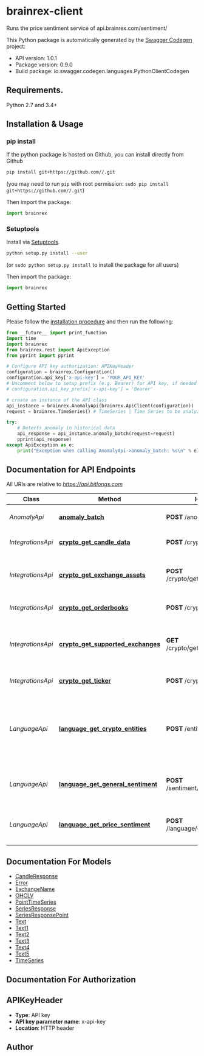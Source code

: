 # brainrex-client
Runs the price sentiment service of api.brainrex.com/sentiment/

This Python package is automatically generated by the [Swagger Codegen](https://github.com/swagger-api/swagger-codegen) project:

- API version: 1.0.1
- Package version: 0.9.0
- Build package: io.swagger.codegen.languages.PythonClientCodegen

## Requirements.

Python 2.7 and 3.4+

## Installation & Usage
### pip install

If the python package is hosted on Github, you can install directly from Github

```sh
pip install git+https://github.com//.git
```
(you may need to run `pip` with root permission: `sudo pip install git+https://github.com//.git`)

Then import the package:
```python
import brainrex 
```

### Setuptools

Install via [Setuptools](http://pypi.python.org/pypi/setuptools).

```sh
python setup.py install --user
```
(or `sudo python setup.py install` to install the package for all users)

Then import the package:
```python
import brainrex
```

## Getting Started

Please follow the [installation procedure](#installation--usage) and then run the following:

```python
from __future__ import print_function
import time
import brainrex
from brainrex.rest import ApiException
from pprint import pprint

# Configure API key authorization: APIKeyHeader
configuration = brainrex.Configuration()
configuration.api_key['x-api-key'] = 'YOUR_API_KEY'
# Uncomment below to setup prefix (e.g. Bearer) for API key, if needed
# configuration.api_key_prefix['x-api-key'] = 'Bearer'

# create an instance of the API class
api_instance = brainrex.AnomalyApi(brainrex.ApiClient(configuration))
request = brainrex.TimeSeries() # TimeSeries | Time Series to be analyzed, with the following format. (optional)

try:
    # Detects anomaly in historical data
    api_response = api_instance.anomaly_batch(request=request)
    pprint(api_response)
except ApiException as e:
    print("Exception when calling AnomalyApi->anomaly_batch: %s\n" % e)

```

## Documentation for API Endpoints

All URIs are relative to *https://api.bitlongs.com*

Class | Method | HTTP request | Description
------------ | ------------- | ------------- | -------------
*AnomalyApi* | [**anomaly_batch**](docs/AnomalyApi.md#anomaly_batch) | **POST** /anomaly/json/detect | Detects anomaly in historical data
*IntegrationsApi* | [**crypto_get_candle_data**](docs/IntegrationsApi.md#crypto_get_candle_data) | **POST** /crypto/get_candles | Downloads candle format market data
*IntegrationsApi* | [**crypto_get_exchange_assets**](docs/IntegrationsApi.md#crypto_get_exchange_assets) | **POST** /crypto/get_exchange_assets | Gets all currency pairs traded in selected exchange
*IntegrationsApi* | [**crypto_get_orderbooks**](docs/IntegrationsApi.md#crypto_get_orderbooks) | **POST** /crypto/get_orderbooks | Downloads candle format market data
*IntegrationsApi* | [**crypto_get_supported_exchanges**](docs/IntegrationsApi.md#crypto_get_supported_exchanges) | **GET** /crypto/get_supported_exchanges | Gets all cryptocurrency exchanges supported by the Brainrex API
*IntegrationsApi* | [**crypto_get_ticker**](docs/IntegrationsApi.md#crypto_get_ticker) | **POST** /crypto/get_ticker | Downloads candle format market data
*LanguageApi* | [**language_get_crypto_entities**](docs/LanguageApi.md#language_get_crypto_entities) | **POST** /entity/get_crypto_entities | Named Entity Recognition software capable of understanding cryptocurrency and blockchain speficic language.
*LanguageApi* | [**language_get_general_sentiment**](docs/LanguageApi.md#language_get_general_sentiment) | **POST** /sentiment/get_general_sentiment | Sentiment analysis score using a model trained for buy signals.
*LanguageApi* | [**language_get_price_sentiment**](docs/LanguageApi.md#language_get_price_sentiment) | **POST** /language/get_price_sentiment | Sentiment analysis score using a model trained for buy signals.


## Documentation For Models

 - [CandleResponse](docs/CandleResponse.md)
 - [Error](docs/Error.md)
 - [ExchangeName](docs/ExchangeName.md)
 - [OHCLV](docs/OHCLV.md)
 - [PointTimeSeries](docs/PointTimeSeries.md)
 - [SeriesResponse](docs/SeriesResponse.md)
 - [SeriesResponsePoint](docs/SeriesResponsePoint.md)
 - [Text](docs/Text.md)
 - [Text1](docs/Text1.md)
 - [Text2](docs/Text2.md)
 - [Text3](docs/Text3.md)
 - [Text4](docs/Text4.md)
 - [Text5](docs/Text5.md)
 - [TimeSeries](docs/TimeSeries.md)


## Documentation For Authorization


## APIKeyHeader

- **Type**: API key
- **API key parameter name**: x-api-key
- **Location**: HTTP header


## Author




